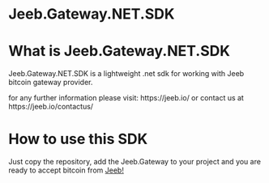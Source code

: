 # Jeeb.Gateway.NET.SDK
<h1>What is Jeeb.Gateway.NET.SDK</h1>
<p>Jeeb.Gateway.NET.SDK is a lightweight .net sdk for working with Jeeb bitcoin gateway provider.</p>
<p>for any further information please visit: https://jeeb.io/ or contact us at https://jeeb.io/contactus/
<h1>How to use this SDK</h1>
<p>Just copy the repository, add the Jeeb.Gateway to your project and you are ready to accept bitcoin from <a href="https://jeeb.io/">Jeeb!</a></p>
